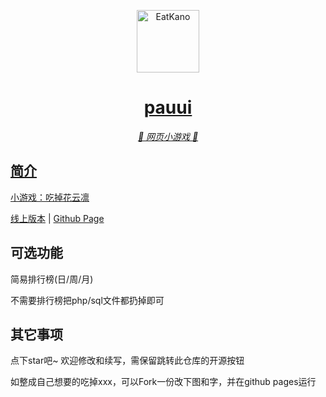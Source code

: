 <p align="center">
  <a href="https://xingye.me/game/eatkano"><img src="https://github.com/pauuii/-/blob/main/static/image/ClickBefore.png?raw=true" width="100" height="100" alt="EatKano">
</p>
<div align="center">

# pauui

_🦌 网页小游戏 🥛_

</div>


## 简介

小游戏：吃掉花云凛

[线上版本](https://github.com/pauuii/-/blob/main/static/image/ClickBefore.png)
|
[Github Page](https://pauuii.github.io/Eatrin/)

## 可选功能

简易排行榜(日/周/月)

不需要排行榜把php/sql文件都扔掉即可

## 其它事项

点下star吧~ 欢迎修改和续写，需保留跳转此仓库的开源按钮

如整成自己想要的吃掉xxx，可以Fork一份改下图和字，并在github pages运行
